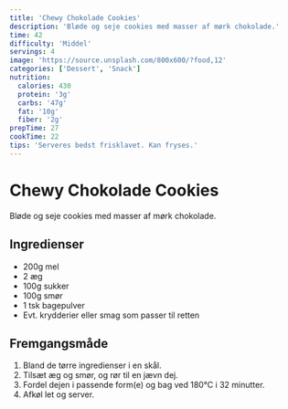 ```yaml
---
title: 'Chewy Chokolade Cookies'
description: 'Bløde og seje cookies med masser af mørk chokolade.'
time: 42
difficulty: 'Middel'
servings: 4
image: 'https://source.unsplash.com/800x600/?food,12'
categories: ['Dessert', 'Snack']
nutrition:
  calories: 430
  protein: '3g'
  carbs: '47g'
  fat: '10g'
  fiber: '2g'
prepTime: 27
cookTime: 22
tips: 'Serveres bedst frisklavet. Kan fryses.'
---
```


# Chewy Chokolade Cookies

Bløde og seje cookies med masser af mørk chokolade.

## Ingredienser

- 200g mel  
- 2 æg  
- 100g sukker  
- 100g smør  
- 1 tsk bagepulver  
- Evt. krydderier eller smag som passer til retten

## Fremgangsmåde

1. Bland de tørre ingredienser i en skål.
2. Tilsæt æg og smør, og rør til en jævn dej.
3. Fordel dejen i passende form(e) og bag ved 180°C i 32 minutter.
4. Afkøl let og server.
